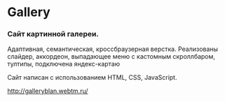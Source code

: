 # Gallery
### Сайт картинной галереи. 

Адаптивная, семантическая, кроссбраузерная верстка. Реализованы слайдер, аккордеон, выпадающее меню с кастомным скроллбаром, тултипы, подключена яндекс-картаю

Сайт написан с использованием HTML, CSS, JavaScript.

http://galleryblan.webtm.ru/
